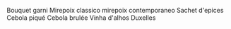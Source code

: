 Bouquet garni
Mirepoix classico
mirepoix contemporaneo
Sachet d'epices
Cebola piqué
Cebola brulée
Vinha d'alhos
Duxelles